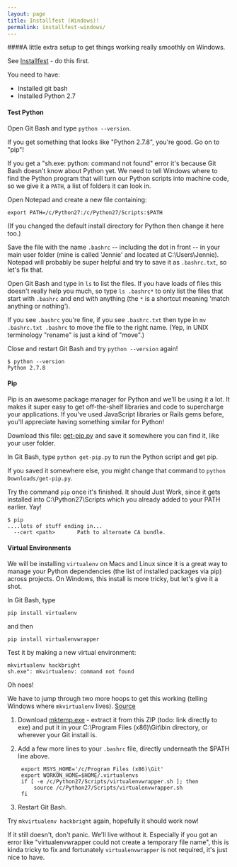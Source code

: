 ```yaml
---
layout: page
title: Installfest (Windows)!
permalink: installfest-windows/
---
```


####A little extra setup to get things working really smoothly on Windows.

See [Installfest](../installfest) - do this first.

You need to have:

* Installed git bash
* Installed Python 2.7

#### Test Python

Open Git Bash and type `python --version`.

If you get something that looks like "Python 2.7.8", you're good. Go on to "pip"!

If you get a "sh.exe: python: command not found" error it's because Git Bash doesn't know about Python yet. We need to tell Windows where to find the Python program that will turn our Python scripts into machine code, so we give it a `PATH`, a list of folders it can look in.

Open Notepad and create a new file containing:

```
export PATH=/c/Python27:/c/Python27/Scripts:$PATH
```

(If you changed the default install directory for Python then change it here too.)

Save the file with the name `.bashrc` -- including the dot in front -- in your main user folder (mine is called 'Jennie' and located at C:\Users\Jennie). Notepad will probably be super helpful and try to save it as `.bashrc.txt`, so let's fix that.

Open Git Bash and type in `ls` to list the files. If you have loads of files this doesn't really help you much, so type `ls .bashrc*` to only list the files that start with `.bashrc` and end with anything (the `*` is a shortcut meaning 'match anything or nothing').

If you see `.bashrc` you're fine, if you see `.bashrc.txt` then type in `mv .bashrc.txt .bashrc` to move the file to the right name. (Yep, in UNIX terminology "rename" is just a kind of "move".)

Close and restart Git Bash and try `python --version` again!

```
$ python --version
Python 2.7.8
```

#### Pip

Pip is an awesome package manager for Python and we'll be using it a lot. It makes it super easy to get off-the-shelf libraries and code to supercharge your applications. If you've used JavaScript libraries or Rails gems before, you'll appreciate having something similar for Python!

Download this file: [get-pip.py](https://bootstrap.pypa.io/get-pip.py) and save it somewhere you can find it, like your user folder.

In Git Bash, type `python get-pip.py` to run the Python script and get pip.

If you saved it somewhere else, you might change that command to `python Downloads/get-pip.py`.

Try the command `pip` once it's finished. It should Just Work, since it gets installed into C:\Python27\Scripts which you already added to your PATH earlier. Yay!

```
$ pip
....lots of stuff ending in...
  --cert <path>       Path to alternate CA bundle.
```

#### Virtual Environments

We will be installing `virtualenv` on Macs and Linux since it is a great way to manage your Python dependencies (the list of installed packages via pip) across projects. On Windows, this install is more tricky, but let's give it a shot.

In Git Bash, type

```
pip install virtualenv
```

and then

```
pip install virtualenvwrapper
```

Test it by making a new virtual environment:

```
mkvirtualenv hackbright
sh.exe": mkvirtualenv: command not found
```

Oh noes!

We have to jump through two more hoops to get this working (telling Windows where `mkvirtualenv` lives). [Source](http://www.asyndetic.com/2012/05/01/virtualenvwrapper-is-for-windows-users-too/)

1. Download [mktemp.exe](http://gnuwin32.sourceforge.net/packages/mktemp.htm) - extract it from this ZIP (todo: link directly to exe) and put it in your C:\Program Files (x86)\Git\bin directory, or wherever your Git install is.

2. Add a few more lines to your `.bashrc` file, directly underneath the $PATH line above.

        export MSYS_HOME='/c/Program Files (x86)\Git'
        export WORKON_HOME=$HOME/.virtualenvs
        if [ -e /c/Python27/Scripts/virtualenvwrapper.sh ]; then
            source /c/Python27/Scripts/virtualenvwrapper.sh
        fi

3. Restart Git Bash.

Try `mkvirtualenv hackbright` again, hopefully it should work now!

If it still doesn't, don't panic. We'll live without it. Especially if you got an error like "virtualenvwrapper could not create a temporary file name", this is kinda tricky to fix and fortunately `virtualenvwrapper` is not required, it's just nice to have.
